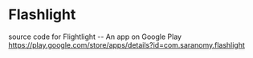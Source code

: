 # Flashlight
source code for Flightlight -- An app on Google Play https://play.google.com/store/apps/details?id=com.saranomy.flashlight
